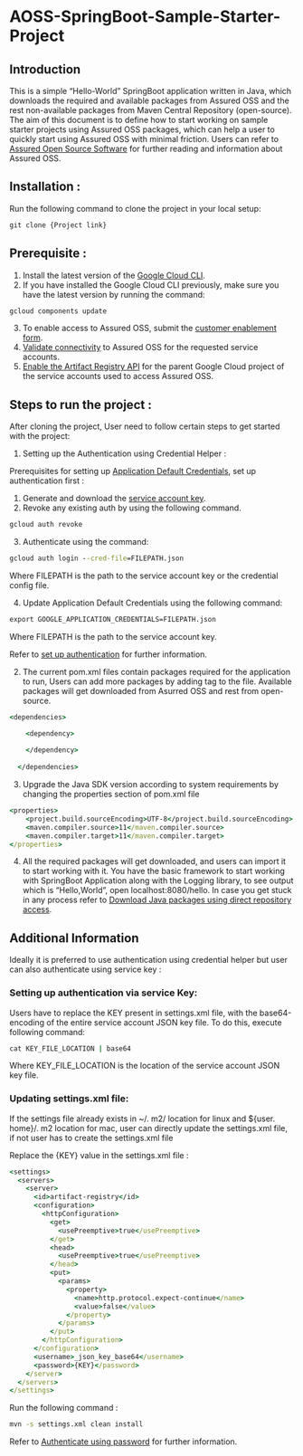 # AOSS-SpringBoot-Sample-Starter-Project

## Introduction
This is a simple “Hello-World” SpringBoot application written in Java, which downloads the required and available packages from Assured OSS and the rest non-available packages from Maven Central Repository (open-source). The aim of this document is to define how to start working on sample starter projects using Assured OSS packages, which can help a user to quickly start using Assured OSS with minimal friction.
Users can refer to [Assured Open Source Software](https://cloud.google.com/assured-open-source-software) for further reading and information about Assured OSS.

## Installation : 
Run the following command to clone the project in your local setup: 

```cmd
git clone {Project link}
```

## Prerequisite : 
1. Install the latest version of the [Google Cloud CLI](https://cloud.google.com/sdk/docs/install).
2. If you have installed the Google Cloud CLI previously, make sure you have the latest version by running the command:

```cmd
gcloud components update
```
3. To enable access to Assured OSS, submit the [customer enablement form](https://developers.google.com/assured-oss#get-started).
4. [Validate connectivity](https://cloud.google.com/assured-open-source-software/docs/validate-connection) to Assured OSS for the requested service accounts.
5. [Enable the Artifact Registry API](https://cloud.google.com/artifact-registry/docs/enable-service) for the parent Google Cloud project of the service accounts used to access Assured OSS.
 
## Steps to run the project :
After cloning the project, User need to follow certain steps to get started with the project:

1. Setting up the Authentication using Credential Helper : 

Prerequisites for setting up [Application Default Credentials](https://cloud.google.com/docs/authentication#adc), set up authentication first : 

1. Generate and download the [service account key](https://cloud.google.com/iam/docs/keys-create-delete#creating).
2. Revoke any existing auth by using the following command.

```cmd
gcloud auth revoke
```

3. Authenticate using the command:

```cmd
gcloud auth login --cred-file=FILEPATH.json
```
Where FILEPATH is the path to the service account key or the credential config file.

4. Update Application Default Credentials using the following command:

```cmd
export GOOGLE_APPLICATION_CREDENTIALS=FILEPATH.json
```
Where FILEPATH is the path to the service account key.

Refer to [set up authentication](https://cloud.google.com/assured-open-source-software/docs/validate-connection#set_up_authentication) for further information.

2. The current pom.xml files contain packages required for the application to run, Users can add more packages by adding <dependency> tag to the file. Available packages will get downloaded from Asurred OSS and rest from open-source.

```cmd
<dependencies>

    <dependency>
      
    </dependency>
	
  </dependencies>
```

3. Upgrade the Java SDK version according to system requirements by changing the properties section of pom.xml file

```cmd
<properties>
    <project.build.sourceEncoding>UTF-8</project.build.sourceEncoding>
    <maven.compiler.source>11</maven.compiler.source>
    <maven.compiler.target>11</maven.compiler.target>
</properties>
```

4. All the required packages will get downloaded, and users can import it to start working with it. 
You have the basic framework to start working with SpringBoot Application along with the Logging library, to see output which is “Hello,World”, open localhost:8080/hello.
In case you get stuck in any process refer to [Download Java packages using direct repository access](https://cloud.google.com/assured-open-source-software/docs/download-java-packages#access_packages_not_available_in_assured_oss).


## Additional Information

Ideally it is preferred to use authentication using credential helper but user can also authenticate using service key : 

### Setting up authentication via service Key:

Users have to replace the KEY present in settings.xml file, with the base64-encoding of the entire service account JSON key file. To do this, execute following command:

```cmd
cat KEY_FILE_LOCATION | base64
```
Where KEY_FILE_LOCATION is the location of the service account JSON key file.

### Updating settings.xml file:

If the settings file already exists in ~/. m2/  location for linux and ${user. home}/. m2 location for mac, user can directly update the settings.xml file, if not user has to create the settings.xml file

Replace the {KEY} value in the settings.xml file :


```cmd
<settings>
  <servers>
    <server>
      <id>artifact-registry</id>
      <configuration>
        <httpConfiguration>
          <get>
            <usePreemptive>true</usePreemptive>
          </get>
          <head>
            <usePreemptive>true</usePreemptive>
          </head>
          <put>
            <params>
              <property>
                <name>http.protocol.expect-continue</name>
                <value>false</value>
              </property>
            </params>
          </put>
        </httpConfiguration>
      </configuration>
      <username>_json_key_base64</username>
      <password>{KEY}</password>
    </server>
  </servers>
</settings>
```

Run the following command :

```cmd
mvn -s settings.xml clean install
```
Refer to [Authenticate using password](https://cloud.google.com/assured-open-source-software/docs/download-java-packages#authenticate_using_password) for further information.


